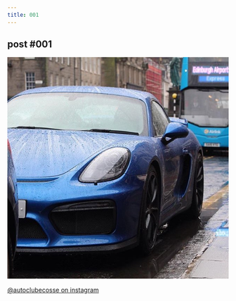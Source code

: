 ```yaml
---
title: 001
---
```


## post #001
![post #001](https://github.com/autoclubecosse/autoclubecosse.github.io/blob/master/post-1.jpg)

[@autoclubecosse on instagram](https://www.instagram.com/autoclubecosse/?hl=en)

